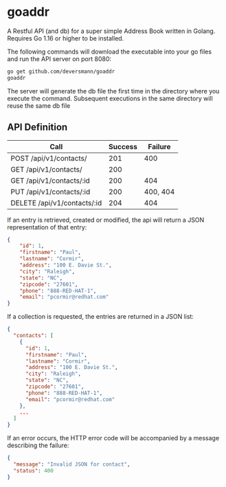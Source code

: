 # goaddr

A Restful API (and db) for a super simple Address Book written in Golang.  Requires Go 1.16 or higher to be installed.

The following commands will download the executable into your go files and run the API server on port 8080:
``` bash
go get github.com/deversmann/goaddr
goaddr
```

The server will generate the db file the first time in the directory where you execute the command.  Subsequent executions in the same directory will reuse the same db file

## API Definition
| Call | Success | Failure |
|---|---|---|
| POST /api/v1/contacts/ | 201 | 400 |
| GET /api/v1/contacts/ | 200 | |
| GET /api/v1/contacts/:id | 200 | 404 |
| PUT /api/v1/contacts/:id | 200 | 400, 404 |
| DELETE /api/v1/contacts/:id | 204 | 404 |

If an entry is retrieved, created or modified, the api will return a JSON representation of that entry:

``` json
{
    "id": 1,
    "firstname": "Paul",
    "lastname": "Cormir",
    "address": "100 E. Davie St.",
    "city": "Raleigh",
    "state": "NC",
    "zipcode": "27601",
    "phone": "888-RED-HAT-1",
    "email": "pcormir@redhat.com"
}
```

If a collection is requested, the entries are returned in a JSON list:

```json
{
  "contacts": [
    {
      "id": 1,
      "firstname": "Paul",
      "lastname": "Cormir",
      "address": "100 E. Davie St.",
      "city": "Raleigh",
      "state": "NC",
      "zipcode": "27601",
      "phone": "888-RED-HAT-1",
      "email": "pcormir@redhat.com"
    },
    ...
  ]
}
```

If an error occurs, the HTTP error code will be accompanied by a message describing the failure:

```json
{
  "message": "Invalid JSON for contact",
  "status": 400
}
```